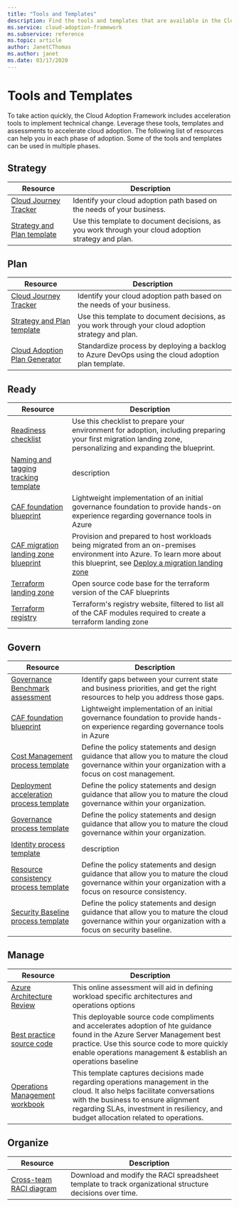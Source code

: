 ```yaml
---
title: "Tools and Templates"
description: Find the tools and templates that are available in the Cloud Adoption Framework to help you accelerate your cloud adoption. 
ms.service: cloud-adoption-framework
ms.subservice: reference
ms.topic: article
author: JanetCThomas 
ms.author: janet 
ms.date: 03/17/2020
---
```


# Tools and Templates

To take action quickly, the Cloud Adoption Framework includes acceleration tools to implement technical change. Leverage these tools, templates and assessments to accelerate cloud adoption. The following list of resources can help you in each phase of adoption. Some of the tools and templates can be used in multiple phases.

## Strategy

| Resource | Description |
|----------|-------------|
| [Cloud Journey Tracker](https://docs.microsoft.com/assessments/?mode=pre-assessment&id=cloud-journey-tracker) | Identify your cloud adoption path based on the needs of your business. |
| [Strategy and Plan template](https://archcenter.blob.core.windows.net/cdn/fusion/readiness/Microsoft-Cloud-Adoption-Framework-Strategy-and-Plan-Template.docx) | Use this template to document decisions, as you work through your cloud adoption strategy and plan. |

## Plan

| Resource | Description |
|----------|-------------|
| [Cloud Journey Tracker](https://docs.microsoft.com/assessments/?mode=pre-assessment&id=cloud-journey-tracker) | Identify your cloud adoption path based on the needs of your business. |
| [Strategy and Plan template](https://archcenter.blob.core.windows.net/cdn/fusion/readiness/Microsoft-Cloud-Adoption-Framework-Strategy-and-Plan-Template.docx) | Use this template to document decisions, as you work through your cloud adoption strategy and plan. |
| [Cloud Adoption Plan Generator](../plan/template.md) | Standardize process by deploying a backlog to Azure DevOps using the cloud adoption plan template. |


## Ready

| Resource | Description |
|----------|-------------|
| [Readiness checklist](https://raw.githubusercontent.com/microsoft/CloudAdoptionFramework/master/ready/readiness-checklist.docx) | Use this checklist to prepare your environment for adoption, including preparing your first migration landing zone, personalizing and expanding the blueprint.  |
| [Naming and tagging tracking template](https://archcenter.blob.core.windows.net/cdn/fusion/readiness/CAF%20Readiness%20Naming%20and%20Tagging%20tracking%20template.xlsx) | description |
| [CAF foundation blueprint](https://github.com/microsoft/CloudAdoptionFramework/tree/master/ready/migration-landing-zone-governance) | Lightweight implementation of an initial governance foundation to provide hands-on experience regarding governance tools in Azure |
| [CAF migration landing zone blueprint](https://github.com/microsoft/CloudAdoptionFramework/tree/master/ready/migration-landing-zone) | Provision and prepared to host workloads being migrated from an on-premises environment into Azure. To learn more about this blueprint, see [Deploy a migration landing zone](https://docs.microsoft.com/azure/architecture/cloud-adoption/ready/azure-readiness-guide/migration-landing-zone) |
| [Terraform landing zone](https://github.com/microsoft/CloudAdoptionFramework/tree/master/ready/terraform-landing-zones/landingzone_caf_foundations) | Open source code base for the terraform version of the CAF blueprints |
| [Terraform registry](https://registry.terraform.io/search?q=aztfmod) | Terraform's registry website, filtered to list all of the CAF modules required to create a terraform landing zone |

## Govern

| Resource | Description |
|----------|-------------|
| [Governance Benchmark assessment](https://cafbaseline.com) | Identify gaps between your current state and business priorities, and get the right resources to help you address those gaps. |
| [CAF foundation blueprint](https://github.com/microsoft/CloudAdoptionFramework/tree/master/ready/migration-landing-zone-governance) | Lightweight implementation of an initial governance foundation to provide hands-on experience regarding governance tools in Azure |
| [Cost Management process template](https://archcenter.blob.core.windows.net/cdn/fusion/governance/Cost%20Management%20Discipline%20Template.docx) | Define the policy statements and design guidance that allow you to mature the cloud governance within your organization with a focus on cost management. |
| [Deployment acceleration process template](https://archcenter.blob.core.windows.net/cdn/fusion/governance/Deployment%20Acceleration%20Discipline%20Template.docx) | Define the policy statements and design guidance that allow you to mature the cloud governance within your organization. |
| [Governance process template](https://archcenter.blob.core.windows.net/cdn/fusion/governance/Governance%20Discipline%20Template.docx) | Define the policy statements and design guidance that allow you to mature the cloud governance within your organization. |
| [Identity process template](https://archcenter.blob.core.windows.net/cdn/fusion/governance/Identity%20Baseline%20Discipline%20Template.docx) | description |
| [Resource consistency process template](https://archcenter.blob.core.windows.net/cdn/fusion/governance/Resource%20Consistency%20Discipline%20Template.docx) | Define the policy statements and design guidance that allow you to mature the cloud governance within your organization with a focus on resource consistency. |
| [Security Baseline process template](https://archcenter.blob.core.windows.net/cdn/fusion/governance/Security%20Baseline%20Discipline%20Template.docx) | Define the policy statements and design guidance that allow you to mature the cloud governance within your organization with a focus on security baseline. |

## Manage

| Resource | Description |
|----------|-------------|
| [Azure Architecture Review](https://docs.microsoft.com/assessments/?id=azure-architecture-review) | This online assessment will aid in defining workload specific architectures and operations options |
| [Best practice source code](https://raw.githubusercontent.com/microsoft/CloudAdoptionFramework/master/manage/Automation-Best-Practices/) | This deployable source code compliments and accelerates adoption of hte guidance found in the Azure Server Management best practice. Use this source code to more quickly enable operations management & establish an operations baseline |
| [Operations Management workbook](https://raw.githubusercontent.com/microsoft/CloudAdoptionFramework/master/manage/opsmanagementworkbook.xlsx) | This template captures decisions made regarding operations management in the cloud. It also helps facilitate conversations with the business to ensure alignment regarding SLAs, investment in resiliency, and budget allocation related to operations. |

## Organize

| Resource | Description |
|----------|-------------|
| [Cross-team RACI diagram](https://archcenter.blob.core.windows.net/cdn/fusion/management/raci-template.xlsx) | Download and modify the RACI spreadsheet template to track organizational structure decisions over time. |
